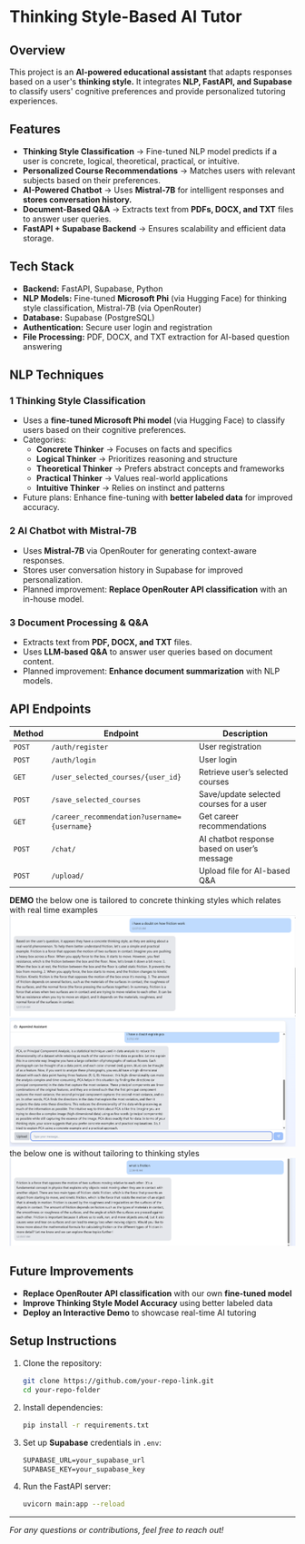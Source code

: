 # **Thinking Style-Based AI Tutor**

## **Overview**
This project is an **AI-powered educational assistant** that adapts responses based on a user's **thinking style.** It integrates **NLP, FastAPI, and Supabase** to classify users' cognitive preferences and provide personalized tutoring experiences.

## **Features**
- **Thinking Style Classification** → Fine-tuned NLP model predicts if a user is concrete, logical, theoretical, practical, or intuitive.
- **Personalized Course Recommendations** → Matches users with relevant subjects based on their preferences.
- **AI-Powered Chatbot** → Uses **Mistral-7B** for intelligent responses and **stores conversation history.**
- **Document-Based Q&A** → Extracts text from **PDFs, DOCX, and TXT** files to answer user queries.
- **FastAPI + Supabase Backend** → Ensures scalability and efficient data storage.

## **Tech Stack**
- **Backend:** FastAPI, Supabase, Python
- **NLP Models:** Fine-tuned **Microsoft Phi** (via Hugging Face) for thinking style classification, Mistral-7B (via OpenRouter)
- **Database:** Supabase (PostgreSQL)
- **Authentication:** Secure user login and registration
- **File Processing:** PDF, DOCX, and TXT extraction for AI-based question answering

## **NLP Techniques**
### **1️ Thinking Style Classification**
- Uses a **fine-tuned Microsoft Phi model** (via Hugging Face) to classify users based on their cognitive preferences.
- Categories:
  - **Concrete Thinker** → Focuses on facts and specifics
  - **Logical Thinker** → Prioritizes reasoning and structure
  - **Theoretical Thinker** → Prefers abstract concepts and frameworks
  - **Practical Thinker** → Values real-world applications
  - **Intuitive Thinker** → Relies on instinct and patterns
- Future plans: Enhance fine-tuning with **better labeled data** for improved accuracy.

### **2️ AI Chatbot with Mistral-7B**
- Uses **Mistral-7B** via OpenRouter for generating context-aware responses.
- Stores user conversation history in Supabase for improved personalization.
- Planned improvement: **Replace OpenRouter API classification** with an in-house model.

### **3️ Document Processing & Q&A**
- Extracts text from **PDF, DOCX, and TXT** files.
- Uses **LLM-based Q&A** to answer user queries based on document content.
- Planned improvement: **Enhance document summarization** with NLP models.

## **API Endpoints**
| Method | Endpoint | Description |
|--------|----------|-------------|
| `POST` | `/auth/register` | User registration |
| `POST` | `/auth/login` | User login |
| `GET` | `/user_selected_courses/{user_id}` | Retrieve user’s selected courses |
| `POST` | `/save_selected_courses` | Save/update selected courses for a user |
| `GET` | `/career_recommendation?username={username}` | Get career recommendations |
| `POST` | `/chat/` | AI chatbot response based on user’s message |
| `POST` | `/upload/` | Upload file for AI-based Q&A |

**DEMO**
the below one is tailored to concrete thinking styles which relates with real time examples
![Survey UI](withts.png)
![Survey UI](pca.png)
the below one is without tailoring to thinking styles
![Survey UI](withoutts.png)
## **Future Improvements**
- **Replace OpenRouter API classification** with our own **fine-tuned model**
- **Improve Thinking Style Model Accuracy** using better labeled data
- **Deploy an Interactive Demo** to showcase real-time AI tutoring

## **Setup Instructions**
1. Clone the repository:
   ```bash
   git clone https://github.com/your-repo-link.git
   cd your-repo-folder
   ```
2. Install dependencies:
   ```bash
   pip install -r requirements.txt
   ```
3. Set up **Supabase** credentials in `.env`:
   ```plaintext
   SUPABASE_URL=your_supabase_url
   SUPABASE_KEY=your_supabase_key
   ```
4. Run the FastAPI server:
   ```bash
   uvicorn main:app --reload
   ```

---
 *For any questions or contributions, feel free to reach out!* 


